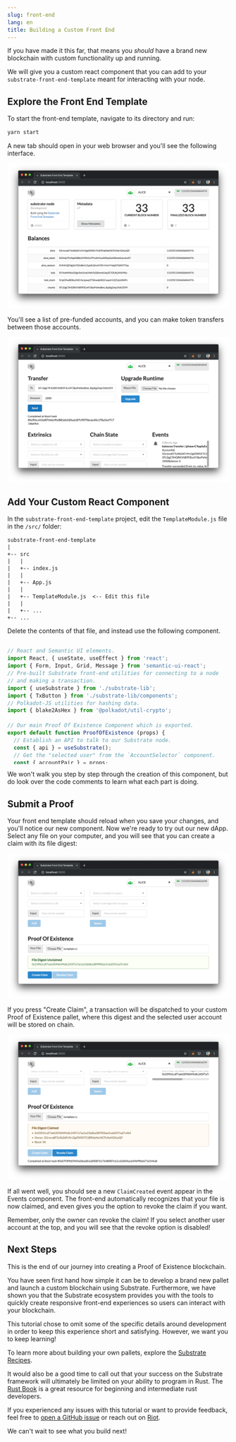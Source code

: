 ```yaml
---
slug: front-end
lang: en
title: Building a Custom Front End
---
```


If you have made it this far, that means you _should_ have a brand new blockchain with custom
functionality up and running.

We will give you a custom react component that you can add to your `substrate-front-end-template`
meant for interacting with your node.

## Explore the Front End Template

To start the front-end template, navigate to its directory and run:

```bash
yarn start
```

A new tab should open in your web browser and you'll see the following interface.

![Front End Template](../assets/front-end-template.png)

You'll see a list of pre-funded accounts, and you can make token transfers between those accounts.

![Balance Transfer](../assets/front-end-template-balance-transfer.png)

## Add Your Custom React Component

In the `substrate-front-end-template` project, edit the `TemplateModule.js` file in the `/src/`
folder:

```
substrate-front-end-template
|
+-- src
|   |
|   +-- index.js
|   |
|   +-- App.js
|   |
|   +-- TemplateModule.js  <-- Edit this file
|   |
|   +-- ...
+-- ...
```

Delete the contents of that file, and instead use the following component.

<div style="max-height: 20em; overflow: auto; margin-bottom: 1em;">

```js
// React and Semantic UI elements.
import React, { useState, useEffect } from 'react';
import { Form, Input, Grid, Message } from 'semantic-ui-react';
// Pre-built Substrate front-end utilities for connecting to a node
// and making a transaction.
import { useSubstrate } from './substrate-lib';
import { TxButton } from './substrate-lib/components';
// Polkadot-JS utilities for hashing data.
import { blake2AsHex } from '@polkadot/util-crypto';

// Our main Proof Of Existence Component which is exported.
export default function ProofOfExistence (props) {
  // Establish an API to talk to our Substrate node.
  const { api } = useSubstrate();
  // Get the "selected user" from the `AccountSelector` component.
  const { accountPair } = props;
  // React hooks for all the state variables we track.
  // Learn more at: https://reactjs.org/docs/hooks-intro.html
  const [status, setStatus] = useState('');
  const [digest, setDigest] = useState('');
  const [owner, setOwner] = useState('');
  const [block, setBlock] = useState(0);

  // Our `FileReader()` which is accessible from our functions below.
  let fileReader;

  // Takes our file, and creates a digest using the Blake2 256 hash function.
  const bufferToDigest = () => {
    // Turns the file content to a hexadecimal representation.
    const content = Array.from(new Uint8Array(fileReader.result))
      .map(b => b.toString(16).padStart(2, '0'))
      .join('');

    const hash = blake2AsHex(content, 256);
    setDigest(hash);
  };

  // Callback function for when a new file is selected.
  const handleFileChosen = file => {
    fileReader = new FileReader();
    fileReader.onloadend = bufferToDigest;
    fileReader.readAsArrayBuffer(file);
  };

  // React hook to update the "Owner" and "Block Number" information for a file.
  useEffect(() => {
    let unsubscribe;

    // Polkadot-JS API query to the `proofs` storage item in our pallet.
    // This is a subscription, so it will always get the latest value,
    // even if it changes.
    api.query.templateModule
      .proofs(digest, result => {
        // Our storage item returns a tuple, which is represented as an array.
        setOwner(result[0].toString());
        setBlock(result[1].toNumber());
      })
      .then(unsub => {
        unsubscribe = unsub;
      });

    return () => unsubscribe && unsubscribe();
  // This tells the React hook to update whenever the file digest changes
  // (when a new file is chosen), or when the storage subscription says the
  // value of the storage item has updated.
  }, [digest, api.query.templateModule]);

  // We can say a file digest is claimed if the stored block number is not 0.
  function isClaimed () {
    return block !== 0;
  }

  // The actual UI elements which are returned from our component.
  return (
    <Grid.Column>
      <h1>Proof Of Existence</h1>
      {/* Show warning or success message if the file is or is not claimed. */}
      <Form success={!!digest && !isClaimed()} warning={isClaimed()}>
        <Form.Field>
          {/* File selector with a callback to `handleFileChosen`. */}
          <Input
            type='file'
            id="file"
            label="Your File"
            onChange={e => handleFileChosen(e.target.files[0])}
          />
          {/* Show this message if the file is available to be claimed */}
          <Message success header="File Digest Unclaimed" content={digest} />
          {/* Show this message if the file is already claimed. */}
          <Message
            warning
            header="File Digest Claimed"
            list={[digest, `Owner: ${owner}`, `Block: ${block}`]}
          />
        </Form.Field>
        {/* Buttons for interacting with the component. */}
        <Form.Field>
          {/* Button to create a claim. Only active if a file is selected,
          and not already claimed. Updates the `status`. */}
          <TxButton
            accountPair={accountPair}
            label={'Create Claim'}
            setStatus={setStatus}
            type="TRANSACTION"
            attrs={{ params: [digest], tx: api.tx.templateModule.createClaim }}
            disabled={isClaimed() || !digest}
          />
          {/* Button to revoke a claim. Only active if a file is selected,
          and is already claimed. Updates the `status`. */}
          <TxButton
            accountPair={accountPair}
            label="Revoke Claim"
            setStatus={setStatus}
            type="TRANSACTION"
            attrs={{ params: [digest], tx: api.tx.templateModule.revokeClaim }}
            disabled={!isClaimed() || owner !== accountPair.address}
          />
        </Form.Field>
        {/* Status message about the transaction. */}
        <div style={{ overflowWrap: 'break-word' }}>{status}</div>
      </Form>
    </Grid.Column>
  );
}
```
</div>

We won't walk you step by step through the creation of this component, but do look over the code
comments to learn what each part is doing.

## Submit a Proof

Your front end template should reload when you save your changes, and you'll notice our new
component. Now we're ready to try out our new dApp. Select any file on your computer, and you will
see that you can create a claim with its file digest:

![Proof Of Existence Component](../assets/poe-component.png)

If you press "Create Claim", a transaction will be dispatched to your custom Proof of Existence
pallet, where this digest and the selected user account will be stored on chain.

![Claimed File](../assets/poe-claimed.png)

If all went well, you should see a new `ClaimCreated` event appear in the Events component. The
front-end automatically recognizes that your file is now claimed, and even gives you the option
to revoke the claim if you want.

Remember, only the owner can revoke the claim! If you select another user account at the top, and
you will see that the revoke option is disabled!

## Next Steps

This is the end of our journey into creating a Proof of Existence blockchain.

You have seen first hand how simple it can be to develop a brand new pallet and launch a
custom blockchain using Substrate. Furthermore, we have shown you that the Substrate ecosystem
provides you with the tools to quickly create responsive front-end experiences so users can interact
with your blockchain.

This tutorial chose to omit some of the specific details around development in order to keep this
experience short and satisfying. However, we want you to keep learning!

To learn more about building your own pallets, explore the [Substrate Recipes](https://substrate.dev/recipes).

It would also be a good time to call out that your success on the Substrate framework will
ultimately be limited on your ability to program in Rust. The [Rust
Book](https://doc.rust-lang.org/book/) is a great resource for beginning and intermediate rust developers.

If you experienced any issues with this tutorial or want to provide feedback, feel free to
[open a GitHub issue](https://github.com/substrate-developer-hub/tutorials/issues/new) or reach out on
[Riot](https://riot.im/app/#/room/!HzySYSaIhtyWrwiwEV:matrix.org).

We can't wait to see what you build next!
